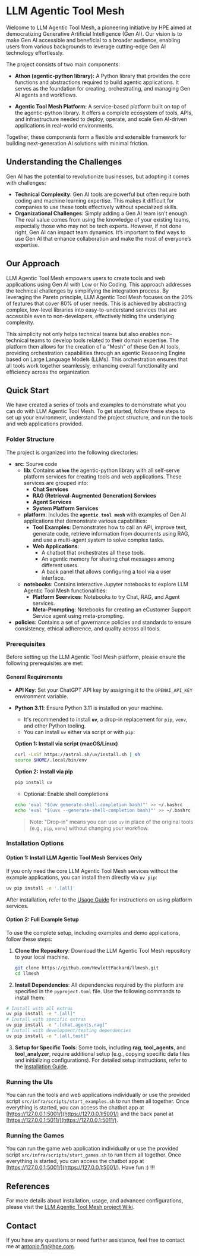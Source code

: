 # LLM Agentic Tool Mesh

Welcome to LLM Agentic Tool Mesh, a pioneering initiative by HPE aimed at democratizing Generative Artificial Intelligence (Gen AI). Our vision is to make Gen AI accessible and beneficial to a broader audience, enabling users from various backgrounds to leverage cutting-edge Gen AI technology effortlessly.

The project consists of two main components:

* **Athon (agentic-python library):** A Python library that provides the core functions and abstractions required to build agentic applications. It serves as the foundation for creating, orchestrating, and managing Gen AI agents and workflows.

* **Agentic Tool Mesh Platform:** A service-based platform built on top of the agentic-python library. It offers a complete ecosystem of tools, APIs, and infrastructure needed to deploy, operate, and scale Gen AI-driven applications in real-world environments.

Together, these components form a flexible and extensible framework for building next-generation AI solutions with minimal friction.

## Understanding the Challenges

Gen AI has the potential to revolutionize businesses, but adopting it comes with challenges:

* **Technical Complexity**: Gen AI tools are powerful but often require both coding and machine learning expertise. This makes it difficult for companies to use these tools effectively without specialized skills.
* **Organizational Challenges**: Simply adding a Gen AI team isn’t enough. The real value comes from using the knowledge of your existing teams, especially those who may not be tech experts. However, if not done right, Gen AI can impact team dynamics. It’s important to find ways to use Gen AI that enhance collaboration and make the most of everyone’s expertise.

## Our Approach

LLM Agentic Tool Mesh empowers users to create tools and web applications using Gen AI with Low or No Coding. This approach addresses the technical challenges by simplifying the integration process. By leveraging the Pareto principle, LLM Agentic Tool Mesh focuses on the 20% of features that cover 80% of user needs. This is achieved by abstracting complex, low-level libraries into easy-to-understand services that are accessible even to non-developers, effectively hiding the underlying complexity.

This simplicity not only helps technical teams but also enables non-technical teams to develop tools related to their domain expertise. The platform then allows for the creation of a "Mesh" of these Gen AI tools, providing orchestration capabilities through an agentic Reasoning Engine based on Large Language Models (LLMs). This orchestration ensures that all tools work together seamlessly, enhancing overall functionality and efficiency across the organization.

## Quick Start

We have created a series of tools and examples to demonstrate what you can do with LLM Agentic Tool Mesh. To get started, follow these steps to set up your environment, understand the project structure, and run the tools and web applications provided.

### Folder Structure

The project is organized into the following directories:

* **src**: Sourve code
  * **lib**: Contains **`athon`** the agentic-python library with all self-serve platform services for creating tools and web applications. These services are grouped into:
    * **Chat Services**
    * **RAG (Retrieval-Augmented Generation) Services**
    * **Agent Services**
    * **System Platform Services**
  * **platform**: Includes the **`agentic tool mesh`** with examples of Gen AI applications that demonstrate various capabilities:
    * **Tool Examples**: Demonstrates how to call an API, improve text, generate code, retrieve information from documents using RAG, and use a multi-agent system to solve complex tasks.
    * **Web Applications**:
      * A chatbot that orchestrates all these tools.
      * An agentic memory for sharing chat messages among different users.
      * A back panel that allows configuring a tool via a user interface.
  * **notebooks**: Contains interactive Jupyter notebooks to explore LLM Agentic Tool Mesh functionalities:
    * **Platform Seervices**: Notebooks to try Chat, RAG, and Agent services.
    * **Meta-Prompting**: Notebooks for creating an eCustomer Support Service agent using meta-prompting.
* **policies**: Contains a set of governance policies and standards to ensure consistency, ethical adherence, and quality across all tools.

### Prerequisites

Before setting up the LLM Agentic Tool Mesh platform, please ensure the following prerequisites are met:

#### General Requirements

* **API Key**: Set your ChatGPT API key by assigning it to the `OPENAI_API_KEY` environment variable.
* **Python 3.11**: Ensure Python 3.11 is installed on your machine.

  * It's recommended to install **`uv`**, a drop-in replacement for `pip`, `venv`, and other Python tooling.
  * You can install `uv` either via script or with `pip`:

  **Option 1: Install via script (macOS/Linux)**

  ```bash
  curl -LsSf https://astral.sh/uv/install.sh | sh
  source $HOME/.local/bin/env
  ```

  **Option 2: Install via pip**

  ```bash
  pip install uv
  ```

  * Optional: Enable shell completions

  ```bash
  echo 'eval "$(uv generate-shell-completion bash)"' >> ~/.bashrc
  echo 'eval "$(uvx --generate-shell-completion bash)"' >> ~/.bashrc
  ```

  > Note: "Drop-in" means you can use `uv` in place of the original tools (e.g., `pip`, `venv`) without changing your workflow.

### Installation Options

#### Option 1: Install LLM Agentic Tool Mesh Services Only

If you only need the core LLM Agentic Tool Mesh services without the example applications, you can install them directly via `uv pip`:

  ```bash
  uv pip install -e '.[all]'
  ```

After installation, refer to the [Usage Guide](https://github.com/HewlettPackard/llmesh/wiki/Usage#using-library-services) for instructions on using platform services.

#### Option 2: Full Example Setup

To use the complete setup, including examples and demo applications, follow these steps:

1. **Clone the Repository**: Download the LLM Agentic Tool Mesh repository to your local machine.

   ```bash
   git clone https://github.com/HewlettPackard/llmesh.git
   cd llmesh
   ```

2. **Install Dependencies**: All dependencies required by the platform are specified in the `pyproject.toml` file. Use the following commands to install them:

  ```bash
  # Install with all extras
  uv pip install -e ".[all]"
  # Install with specific extras
  uv pip install -e ".[chat,agents,rag]"
  # Install with development/testing dependencies
  uv pip install -e ".[all,test]"
  ```

3. **Setup for Specific Tools**: Some tools, including **rag**, **tool_agents**, and **tool_analyzer**, require additional setup (e.g., copying specific data files and initializing configurations). For detailed setup instructions, refer to the [Installation Guide](https://github.com/HewlettPackard/llmesh/wiki/Installation).

### Running the UIs

You can run the tools and web applications individually or use the provided script `src/infra/scripts/start_examples.sh` to run them all together. Once everything is started, you can access the chatbot app at [https://127.0.0.1:5001/](https://127.0.0.1:5001/) and the back panel at [https://127.0.0.1:5011/](https://127.0.0.1:5011/).

### Running the Games

You can run the game web application individually or use the provided script `src/infra/scripts/start_games.sh` to run them all together. Once everything is started, you can access the chatbot app at [https://127.0.0.1:5001/](https://127.0.0.1:5001/). Have fun :) !!!

## References

For more details about installation, usage, and advanced configurations, please visit the [LLM Agentic Tool Mesh project Wiki](https://github.com/HewlettPackard/llmesh/wiki).

## Contact

If you have any questions or need further assistance, feel free to contact me at <antonio.fin@hpe.com>.
